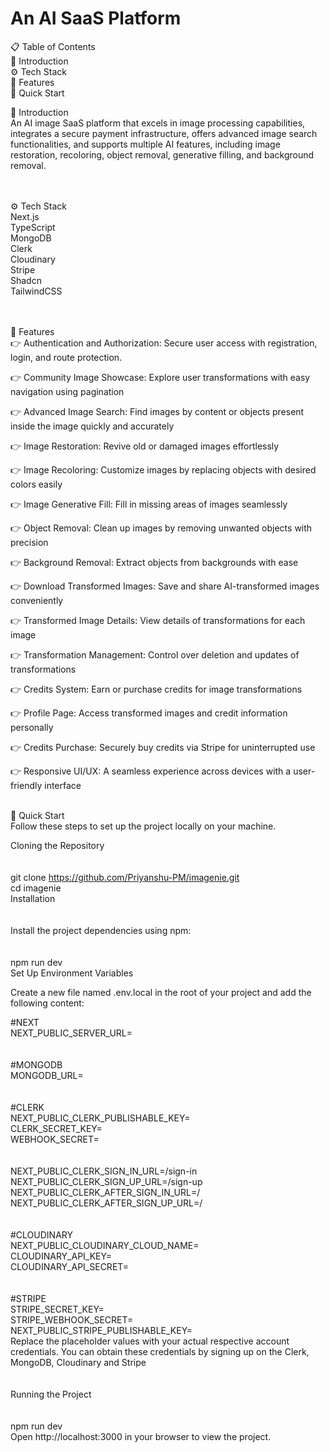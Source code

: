 # An AI SaaS Platform

<!-- ![image](https://github.com/AbhijitKhyade/Imaginify/assets/129264746/a4159767-6ae9-4496-991e-1e9bb4e7c511) -->



📋 Table of Contents<br>
🤖 Introduction<br>
⚙️ Tech Stack<br>
🔋 Features<br>
🤸 Quick Start<br>


🤖 Introduction<br>
An AI image SaaS platform that excels in image processing capabilities, integrates a secure payment infrastructure, offers advanced image search functionalities, and supports multiple AI features, including image restoration, recoloring, object removal, generative filling, and background removal.

<br><br>
⚙️ Tech Stack<br>
Next.js<br>
TypeScript<br>
MongoDB<br>
Clerk<br>
Cloudinary<br>
Stripe<br>
Shadcn<br>
TailwindCSS<br>
<br><br>

🔋 Features<br>
👉 Authentication and Authorization: Secure user access with registration, login, and route protection.

👉 Community Image Showcase: Explore user transformations with easy navigation using pagination

👉 Advanced Image Search: Find images by content or objects present inside the image quickly and accurately

👉 Image Restoration: Revive old or damaged images effortlessly

👉 Image Recoloring: Customize images by replacing objects with desired colors easily

👉 Image Generative Fill: Fill in missing areas of images seamlessly

👉 Object Removal: Clean up images by removing unwanted objects with precision

👉 Background Removal: Extract objects from backgrounds with ease

👉 Download Transformed Images: Save and share AI-transformed images conveniently

👉 Transformed Image Details: View details of transformations for each image

👉 Transformation Management: Control over deletion and updates of transformations

👉 Credits System: Earn or purchase credits for image transformations

👉 Profile Page: Access transformed images and credit information personally

👉 Credits Purchase: Securely buy credits via Stripe for uninterrupted use

👉 Responsive UI/UX: A seamless experience across devices with a user-friendly interface
<br><br>

🤸 Quick Start<br>
Follow these steps to set up the project locally on your machine.<br>

Cloning the Repository<br>
<br><br>
git clone https://github.com/Priyanshu-PM/imagenie.git<br>
cd imagenie<br>
Installation<br>
<br><br>
Install the project dependencies using npm:<br>
<br><br>
npm run dev<br>
Set Up Environment Variables<br>

Create a new file named .env.local in the root of your project and add the following content:<br>

#NEXT<br>
NEXT_PUBLIC_SERVER_URL=<br>
<br><br>
#MONGODB<br>
MONGODB_URL=<br>
<br><br>
#CLERK<br>
NEXT_PUBLIC_CLERK_PUBLISHABLE_KEY=<br>
CLERK_SECRET_KEY=<br>
WEBHOOK_SECRET=<br>
<br><br>
NEXT_PUBLIC_CLERK_SIGN_IN_URL=/sign-in<br>
NEXT_PUBLIC_CLERK_SIGN_UP_URL=/sign-up<br>
NEXT_PUBLIC_CLERK_AFTER_SIGN_IN_URL=/<br>
NEXT_PUBLIC_CLERK_AFTER_SIGN_UP_URL=/<br>
<br><br>
#CLOUDINARY<br>
NEXT_PUBLIC_CLOUDINARY_CLOUD_NAME=<br>
CLOUDINARY_API_KEY=<br>
CLOUDINARY_API_SECRET=<br>
<br><br>
#STRIPE<br>
STRIPE_SECRET_KEY=<br>
STRIPE_WEBHOOK_SECRET=<br>
NEXT_PUBLIC_STRIPE_PUBLISHABLE_KEY=<br>
Replace the placeholder values with your actual respective account credentials. You can obtain these credentials by signing up on the Clerk, MongoDB, Cloudinary and Stripe<br>
<br><br>
Running the Project<br>
<br><br>
npm run dev<br>
Open http://localhost:3000 in your browser to view the project.<br>
